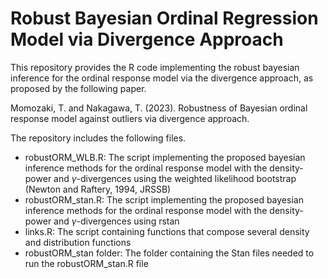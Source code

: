 # Robust Bayesian Ordinal Regression Model via Divergence Approach

This repository provides the R code implementing the robust bayesian inference for the ordinal response model via the divergence approach, as proposed by the following paper.

Momozaki, T. and Nakagawa, T. (2023). Robustness of Bayesian ordinal response model against outliers via divergence approach.

The repository includes the following files.
- robustORM_WLB.R: The script implementing the proposed bayesian inference methods for the ordinal response model with the density-power and $\gamma$-divergences using the weighted likelihood bootstrap (Newton and Raftery, 1994, JRSSB)
- robustORM_stan.R: The script implementing the proposed bayesian inference methods for the ordinal response model with the density-power and $\gamma$-divergences using rstan
- links.R: The script containing functions that compose several density and distribution functions
- robustORM_stan folder: The folder containing the Stan files needed to run the robustORM_stan.R file
